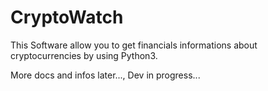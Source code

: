 # CryptoWatch
This Software allow you to get financials informations about cryptocurrencies by using Python3.

More docs and infos later...,
Dev in progress...
